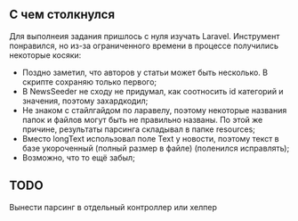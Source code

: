 ## С чем столкнулся

Для выполнеия задания пришлось с нуля изучать Laravel. Инструмент понравился, но из-за ограниченного 
времени в процессе получились некоторые косяки:

- Поздно заметил, что авторов у статьи может быть несколько. В скрипте сохраняю только первого;
- В NewsSeeder не сходу не придумал, как соотносить id категорий и значения, поэтому захардкодил;
- Не знаком с стайлгайдом по ларавелу, поэтому некоторые названия папок и файлов могут быть не правильно названы. 
По этой же причине, результаты парсинга складывал в папке resources;
- Вместо longText использовал поле Text у новости, поэтому текст в базе укороченный 
(полный размер в файле) (поленился исправлять);
- Возможно, что то ещё забыл;

## TODO

Вынести парсинг в отдельный контроллер или хелпер
